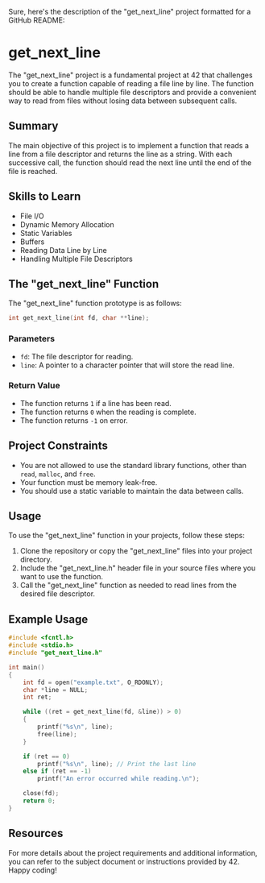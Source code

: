 Sure, here's the description of the "get_next_line" project formatted for a GitHub README:

# get_next_line

The "get_next_line" project is a fundamental project at 42 that challenges you to create a function capable of reading a file line by line. The function should be able to handle multiple file descriptors and provide a convenient way to read from files without losing data between subsequent calls.

## Summary

The main objective of this project is to implement a function that reads a line from a file descriptor and returns the line as a string. With each successive call, the function should read the next line until the end of the file is reached.

## Skills to Learn

- File I/O
- Dynamic Memory Allocation
- Static Variables
- Buffers
- Reading Data Line by Line
- Handling Multiple File Descriptors

## The "get_next_line" Function

The "get_next_line" function prototype is as follows:

```c
int get_next_line(int fd, char **line);
```

### Parameters

- `fd`: The file descriptor for reading.
- `line`: A pointer to a character pointer that will store the read line.

### Return Value

- The function returns `1` if a line has been read.
- The function returns `0` when the reading is complete.
- The function returns `-1` on error.

## Project Constraints

- You are not allowed to use the standard library functions, other than `read`, `malloc`, and `free`.
- Your function must be memory leak-free.
- You should use a static variable to maintain the data between calls.

## Usage

To use the "get_next_line" function in your projects, follow these steps:

1. Clone the repository or copy the "get_next_line" files into your project directory.
2. Include the "get_next_line.h" header file in your source files where you want to use the function.
3. Call the "get_next_line" function as needed to read lines from the desired file descriptor.

## Example Usage

```c
#include <fcntl.h>
#include <stdio.h>
#include "get_next_line.h"

int main()
{
    int fd = open("example.txt", O_RDONLY);
    char *line = NULL;
    int ret;

    while ((ret = get_next_line(fd, &line)) > 0)
    {
        printf("%s\n", line);
        free(line);
    }

    if (ret == 0)
        printf("%s\n", line); // Print the last line
    else if (ret == -1)
        printf("An error occurred while reading.\n");

    close(fd);
    return 0;
}
```

## Resources

For more details about the project requirements and additional information, you can refer to the subject document or instructions provided by 42. Happy coding!
